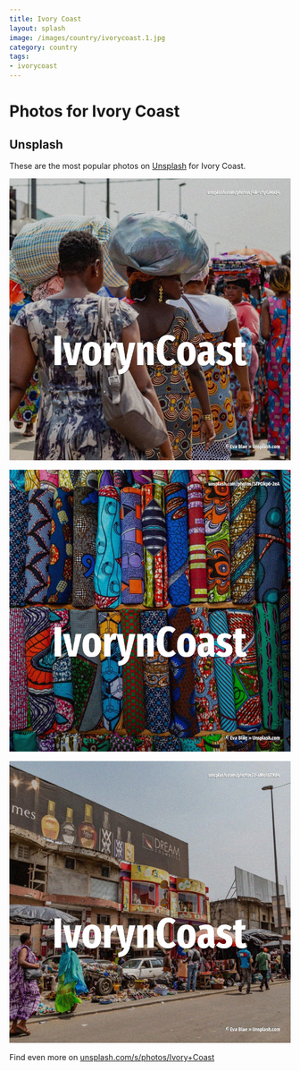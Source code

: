 ```yaml
---
title: Ivory Coast
layout: splash
image: /images/country/ivorycoast.1.jpg
category: country
tags:
- ivorycoast
---
```

# Photos for Ivory Coast

## Unsplash

These are the most popular photos on [Unsplash](https://unsplash.com) for Ivory Coast.

![Ivory Coast](/images/country/ivorycoast.1.jpg)

![Ivory Coast](/images/country/ivorycoast.2.jpg)

![Ivory Coast](/images/country/ivorycoast.3.jpg)

Find even more on [unsplash.com/s/photos/Ivory+Coast](https://unsplash.com/s/photos/Ivory+Coast)
